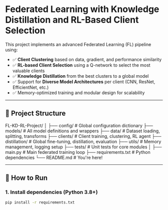 # Federated Learning with Knowledge Distillation and RL-Based Client Selection

This project implements an advanced Federated Learning (FL) pipeline using:

- ✅ **Client Clustering** based on data, gradient, and performance similarity
- ✅ **RL-based Client Selection** using a Q-network to select the most valuable clients
- ✅ **Knowledge Distillation** from the best clusters to a global model
- ✅ Support for **Diverse Model Architectures** per client (CNN, ResNet, EfficientNet, etc.)
- ✅ Memory-optimized training and modular design for scalability

---

## 📁 Project Structure

FL-KD-RL-Project/
│
├── config/ # Global configuration dictionary
├── models/ # All model definitions and wrappers
├── data/ # Dataset loading, splitting, transforms
├── clients/ # Client training, clustering, RL agent
├── distillation/ # Global fine-tuning, distillation, evaluation
├── utils/ # Memory management, logging setup
├── tests/ # Unit tests for core modules
│
├── main.py # Main federated training loop
├── requirements.txt # Python dependencies
└── README.md # You're here!

---

## 🚀 How to Run

### 1. Install dependencies (Python 3.8+)

```bash
pip install -r requirements.txt
```
